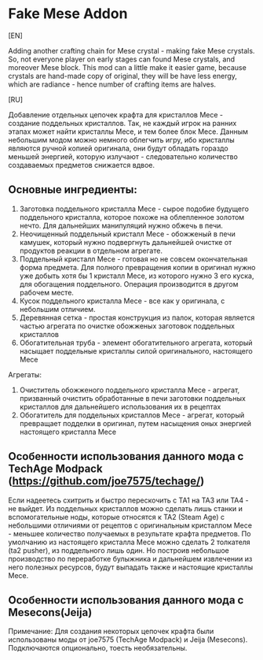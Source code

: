 # Fake Mese Addon
[EN]

Adding another crafting chain for Mese crystal - making fake Mese crystals. So, not everyone player on early stages can found Mese crystals, and moreover Mese block. This mod can a little make it easier game, because crystals are hand-made copy of original, they will be have less energy, which are radiance - hence number of crafting items are halves.

[RU] 

Добавление отдельных цепочек крафта для кристаллов Месе - создание поддельных кристаллов. Так, не каждый игрок на ранних этапах может найти кристаллы Месе, и тем более блок Месе. Данным небольшим модом можно немного облегчить игру, ибо кристаллы являются ручной копией оригинала, они будут обладать гораздо меньшей энергией, которую излучают - следовательно количество создаваемых предметов снижается вдвое.

## Основные ингредиенты:
1) Заготовка поддельного кристалла Месе - сырое подобие будущего поддельного кристалла, которое похоже на облепленное золотом нечто. Для дальнейших манипуляций нужно обжечь в печи.
2) Неочищенный поддельный кристалл Месе - обожженый в печи камушек, который нужно подвергнуть дальнейшей очистке от продуктов реакции в отдельном агрегате.
3) Поддельный кристалл Месе - готовая но не совсем окончательная форма предмета. Для полного превращения копии в оригинал нужно уже добыть хотя бы 1 кристалл Месе, из которого нужно 3 его куска, для обогащения поддельного. Операция производится в другом рабочем месте.
4) Кусок поддельного кристалла Месе - все как у оригинала, с небольшим отличием.
5) Деревянная сетка - простая конструкция из палок, которая является частью агрегата по очистке обожженых заготовок поддельных кристаллов
6) Обогатительная труба - элемент обогатительного агрегата, который насыщает поддельные кристаллы силой оригинального, настоящего Месе

Агрегаты:
1) Очиститель обожженого поддельного кристалла Месе - агрегат, призванный очистить обработанные в печи заготовки поддельных кристаллов для дальнейшего использования их в рецептах
2) Обогатитель для поддельных кристаллов Месе - агрегат, который превращает подделки в оригинал, путем насыщения оных энергией настоящего кристалла Месе

## Особенности использования данного мода с TechAge Modpack (https://github.com/joe7575/techage/)

Если надеетесь схитрить и быстро перескочить с TA1 на TA3 или ТА4 - не выйдет. Из поддельных кристаллов можно сделать лишь станки и вспомогательные ноды, которые относятся к TA2 (Steam Agе) с небольшими отличиями от рецептов с оригинальным кристаллом Месе - меньшее количество получаемых в результате крафта предметов. По умолчанию из настоящего кристалла Месе можно сделать 2 толкателя (ta2 pusher), из поддельного лишь один. Но построив небольшое производство по переработке булыжника и дальнейшем извлечении из него полезных ресурсов, будут выпадать также и настоящие кристаллы Месе.

## Особенности использования данного мода с Mesecons(Jeija)


Примечание: Для создания некоторых цепочек крафта были использованы моды от joe7575 (TechAge Modpack) и Jeija (Mesecons). Подключаются опционально, тоесть необязательны.
   
